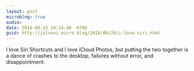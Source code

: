 ```yaml
---
layout: post
microblog: true
audio: 
date: 2018-09-25 19:14:48 -0700
guid: http://jalvani.micro.blog/2018/09/26/i-love-siri.html
---
```

I love Siri Shortcuts and I love iCloud Photos, but putting the two together is a dance of crashes to the desktop, failures without error, and disappointment. 
